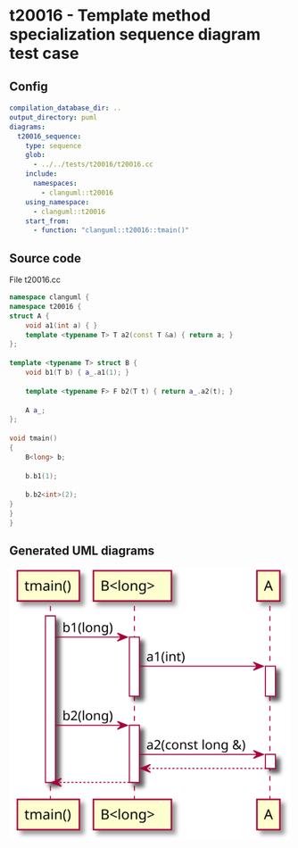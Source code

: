 # t20016 - Template method specialization sequence diagram test case
## Config
```yaml
compilation_database_dir: ..
output_directory: puml
diagrams:
  t20016_sequence:
    type: sequence
    glob:
      - ../../tests/t20016/t20016.cc
    include:
      namespaces:
        - clanguml::t20016
    using_namespace:
      - clanguml::t20016
    start_from:
      - function: "clanguml::t20016::tmain()"
```
## Source code
File t20016.cc
```cpp
namespace clanguml {
namespace t20016 {
struct A {
    void a1(int a) { }
    template <typename T> T a2(const T &a) { return a; }
};

template <typename T> struct B {
    void b1(T b) { a_.a1(1); }

    template <typename F> F b2(T t) { return a_.a2(t); }

    A a_;
};

void tmain()
{
    B<long> b;

    b.b1(1);

    b.b2<int>(2);
}
}
}
```
## Generated UML diagrams
![t20016_sequence](./t20016_sequence.svg "Template method specialization sequence diagram test case")
